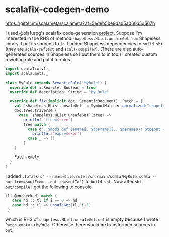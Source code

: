 # scalafix-codegen-demo

https://gitter.im/scalameta/scalameta?at=5edeb50e9da05a060a5d567b

I used @olafurpg's scalafix code-generation [project](https://github.com/olafurpg/scalafix-codegen). Suppose I'm interested in the RHS of method `shapeless.HList.unsafeGetfrom` Shapeless library. I put its sources to `in`. I added Shapeless dependencies to `build.sbt` (they are `scala-reflect` and `scala-compiler`). (There are also auto-generated sources in Shapeless so I put them to in too.) I created custom rewriting rule and put it to rules.

```scala
import scalafix.v1._
import scala.meta._

class MyRule extends SemanticRule("MyRule") {
  override def isRewrite: Boolean = true
  override def description: String = "My Rule"

  override def fix(implicit doc: SemanticDocument): Patch = {
    val `shapeless.HList.unsafeGet` = SymbolMatcher.normalized("shapeless.HList.unsafeGet")
    doc.tree.traverse {
      case `shapeless.HList.unsafeGet`(tree) =>
        println(s"tree=$tree")
        tree match {
          case q"..$mods def $ename[..$tparams](...$paramss): $tpeopt = $expr" =>
            println(s"expr=$expr")
          case _ => ()
        }
    }

    Patch.empty
  }
}
```

I added `.toTask(s" --rules=file:rules/src/main/scala/MyRule.scala --out-from=$outFrom --out-to=$outTo")` to `build.sbt`. Now after `sbt out/compile` I got the following to console
```scala
(l: @unchecked) match {
   case hd :: tl if i == 0 => hd
   case hd :: tl => unsafeGet(tl, i-1)
 }
```
which is RHS of `shapeless.HList.unsafeGet`. `out` is empty because I wrote `Patch.empty` in `MyRule`. Otherwise there would be transformed sources in `out`.
